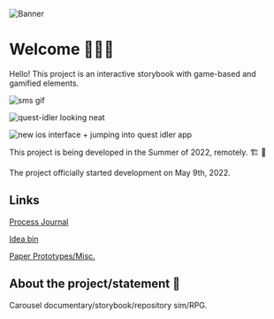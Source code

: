 ![Banner](https://github.com/SylvainTran/speculative-futures-project-2/blob/main/spec2banner.png)

# Welcome :palm_tree::hibiscus:🌷

Hello! This project is an interactive storybook with game-based and gamified elements.


![sms gif](https://github.com/SylvainTran/the-language-of-flowers/blob/main/Documentation/ezgif.com-gif-maker.gif)


![quest-idler looking neat](https://github.com/SylvainTran/the-language-of-flowers/blob/main/Documentation/quest-idler-gif-2.gif)


![new ios interface + jumping into quest idler app](https://github.com/SylvainTran/the-language-of-flowers/blob/main/Documentation/ios%20mode.gif)


This project is being developed in the Summer of 2022, remotely. :building_construction: :bricks:

The project officially started development on May 9th, 2022.

## __Links__

[Process Journal](https://github.com/SylvainTran/speculative-futures-project-2/wiki/Process-Journal)

[Idea bin](https://github.com/SylvainTran/speculative-futures-project-2/wiki/Idea-bin)

[Paper Prototypes/Misc.](https://github.com/SylvainTran/interactive-storybook/wiki/Paper-Prototypes-and-Misc.)


## __About the project/statement__ :tada:	

Carousel documentary/storybook/repository sim/RPG.
